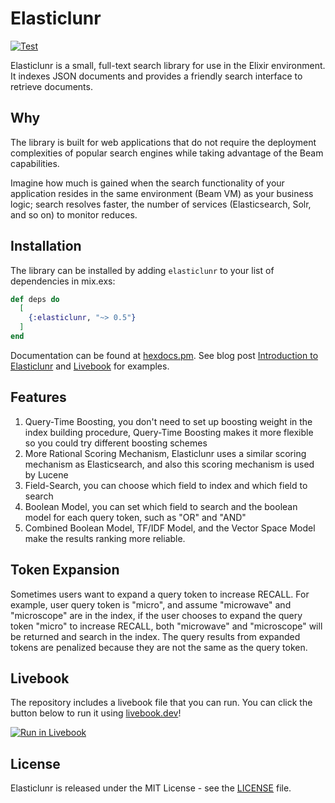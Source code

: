 # Elasticlunr

[![Test](https://github.com/heywhy/ex_elasticlunr/actions/workflows/test.yml/badge.svg?branch=master)](https://github.com/heywhy/ex_elasticlunr/actions)

Elasticlunr is a small, full-text search library for use in the Elixir environment. It indexes JSON documents and provides a friendly search interface to retrieve documents.

## Why

The library is built for web applications that do not require the deployment complexities of popular search engines while taking advantage of the Beam capabilities.

Imagine how much is gained when the search functionality of your application resides in the same environment (Beam VM) as your business logic; search resolves faster, the number of services (Elasticsearch, Solr, and so on) to monitor reduces.

## Installation

The library can be installed by adding `elasticlunr` to your list of dependencies in mix.exs:

```elixir
def deps do
  [
    {:elasticlunr, "~> 0.5"}
  ]
end
```

Documentation can be found at [hexdocs.pm](https://hexdocs.pm/elasticlunr). See blog post [Introduction to Elasticlunr](https://atandarash.me/blog/introduction-to-elasticlunr) and [Livebook](#livebook) for examples.

## Features

1. Query-Time Boosting, you don't need to set up boosting weight in the index building procedure, Query-Time Boosting makes it more flexible so you could try different boosting schemes
2. More Rational Scoring Mechanism, Elasticlunr uses a similar scoring mechanism as Elasticsearch, and also this scoring mechanism is used by Lucene
3. Field-Search, you can choose which field to index and which field to search
4. Boolean Model, you can set which field to search and the boolean model for each query token, such as "OR" and "AND"
5. Combined Boolean Model, TF/IDF Model, and the Vector Space Model make the results ranking more reliable.

## Token Expansion

Sometimes users want to expand a query token to increase RECALL. For example, user query token is "micro", and assume "microwave" and "microscope" are in the index, if the user chooses to expand the query token "micro" to increase RECALL, both "microwave" and "microscope" will be returned and search in the index. The query results from expanded tokens are penalized because they are not the same as the query token.

## Livebook

The repository includes a livebook file that you can run. You can click the button below to run it using [livebook.dev](https://livebook.dev)!

[![Run in Livebook](https://livebook.dev/badge/v1/blue.svg)](https://livebook.dev/run?url=https%3A%2F%2Fgithub.com%2Fheywhy%2Fex_elasticlunr%2Fblob%2Fmaster%2Fdocs.livemd)

## License

Elasticlunr is released under the MIT License - see the [LICENSE](https://github.com/heywhy/ex_elasticlunr/blob/master/LICENSE) file.
